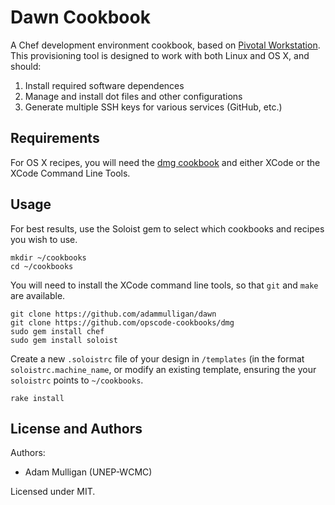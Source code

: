 Dawn Cookbook
=============

A Chef development environment cookbook, based on [Pivotal
Workstation](https://github.com/pivotal/pivotal_workstation). This provisioning tool is designed to work with both
Linux and OS X, and should:

1. Install required software dependences
2. Manage and install dot files and other configurations
3. Generate multiple SSH keys for various services (GitHub, etc.)

Requirements
------------

For OS X recipes, you will need the [dmg cookbook](https://github.com/opscode-cookbooks/dmg) and either XCode or
the XCode Command Line Tools.

Usage
-----

For best results, use the Soloist gem to select which cookbooks and
recipes you wish to use.

    mkdir ~/cookbooks
    cd ~/cookbooks

You will need to install the XCode command line tools, so that `git` and
`make` are available.

    git clone https://github.com/adammulligan/dawn
    git clone https://github.com/opscode-cookbooks/dmg
    sudo gem install chef
    sudo gem install soloist

Create a new `.soloistrc` file of your design in `/templates` (in the
format `soloistrc.machine_name`, or modify an existing template,
ensuring the your `soloistrc` points to `~/cookbooks`.

    rake install

License and Authors
-------------------
Authors:

* Adam Mulligan (UNEP-WCMC)

Licensed under MIT.
